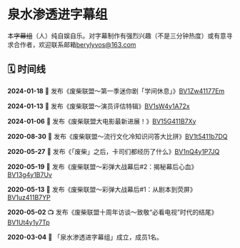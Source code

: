 # 泉水渗透进字幕组

本~~字幕组~~（人）纯自娱自乐。对字幕制作有强烈兴趣（不是三分钟热度）或有意寻求合作者，欢迎联系邮箱[berylyvos@163.com](mailto:berylyvos@163.com)



## 🗓️ 时间线

**2024-01-18** 📀 发布《废柴联盟～第一季迷你剧「学间休息」》[BV1Zw41177Em](https://www.bilibili.com/video/BV1Zw41177Em)

**2024-01-13** 📝 发布《废柴联盟～演员评估特辑》[BV1sW4y1A72x](https://www.bilibili.com/video/BV1sW4y1A72x)

**2024-01-06** 📌 发布《废柴联盟大电影最新进展！》[BV15G411B7Xy](https://www.bilibili.com/video/BV15G411B7Xy)

**2020-08-30** 🙌 发布《废柴联盟～流行文化冷知识问答大比拼》[BV1t5411b7DQ](https://www.bilibili.com/video/BV1t5411b7DQ)

**2020-05-27** 🧩 发布《「废柴」之后，卡司们都经历了什么》[BV1nQ4y1P7JQ](https://www.bilibili.com/video/BV1nQ4y1P7JQ)

**2020-05-19** 🔫 发布《废柴联盟～彩弹大战幕后#2：揭秘幕后心血》[BV13g4y1B7Uv](https://www.bilibili.com/video/BV13g4y1B7Uv)

**2020-05-13** 🔫 发布《废柴联盟～彩弹大战幕后#1：从剧本到荧屏》[BV1uz411B7YP](https://www.bilibili.com/video/BV1uz411B7YP)

**2020-05-02** 📺 发布《废柴联盟十周年访谈～致敬“必看电视”时代的结尾》[BV1Ut4y1y7Tp](https://www.bilibili.com/video/BV1Ut4y1y7Tp)

**2020-03-04** 🔮 「泉水渗透进字幕组」成立，成员1名。
